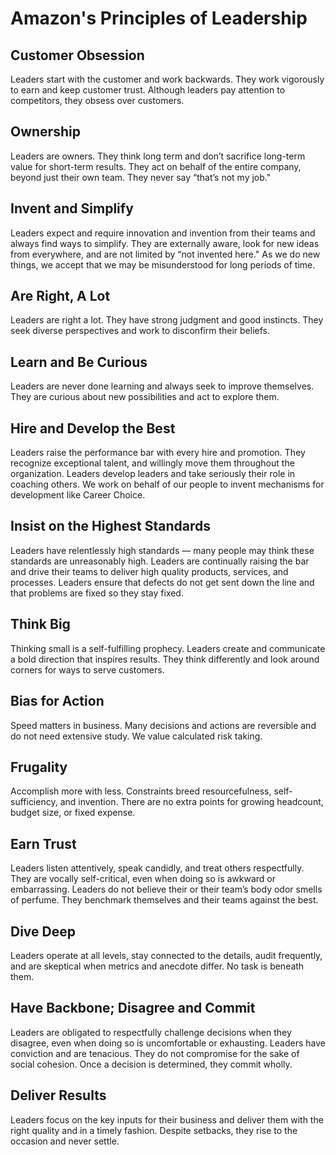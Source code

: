# Amazon's Principles of Leadership

## Customer Obsession
Leaders start with the customer and work backwards. They work vigorously to earn and keep customer trust. Although leaders pay attention to competitors, they obsess over customers.

## Ownership
Leaders are owners. They think long term and don’t sacrifice long-term value for short-term results. They act on behalf of the entire company, beyond just their own team. They never say “that’s not my job."

## Invent and Simplify
Leaders expect and require innovation and invention from their teams and always find ways to simplify. They are externally aware, look for new ideas from everywhere, and are not limited by “not invented here." As we do new things, we accept that we may be misunderstood for long periods of time.

## Are Right, A Lot
Leaders are right a lot. They have strong judgment and good instincts. They seek diverse perspectives and work to disconfirm their beliefs.

## Learn and Be Curious
Leaders are never done learning and always seek to improve themselves. They are curious about new possibilities and act to explore them.

## Hire and Develop the Best
Leaders raise the performance bar with every hire and promotion. They recognize exceptional talent, and willingly move them throughout the organization. Leaders develop leaders and take seriously their role in coaching others. We work on behalf of our people to invent mechanisms for development like Career Choice.

## Insist on the Highest Standards
Leaders have relentlessly high standards — many people may think these standards are unreasonably high. Leaders are continually raising the bar and drive their teams to deliver high quality products, services, and processes. Leaders ensure that defects do not get sent down the line and that problems are fixed so they stay fixed.

## Think Big
Thinking small is a self-fulfilling prophecy. Leaders create and communicate a bold direction that inspires results. They think differently and look around corners for ways to serve customers.

## Bias for Action
Speed matters in business. Many decisions and actions are reversible and do not need extensive study. We value calculated risk taking.

## Frugality
Accomplish more with less. Constraints breed resourcefulness, self-sufficiency, and invention. There are no extra points for growing headcount, budget size, or fixed expense.

## Earn Trust
Leaders listen attentively, speak candidly, and treat others respectfully. They are vocally self-critical, even when doing so is awkward or embarrassing. Leaders do not believe their or their team’s body odor smells of perfume. They benchmark themselves and their teams against the best.

## Dive Deep
Leaders operate at all levels, stay connected to the details, audit frequently, and are skeptical when metrics and anecdote differ. No task is beneath them.

## Have Backbone; Disagree and Commit
Leaders are obligated to respectfully challenge decisions when they disagree, even when doing so is uncomfortable or exhausting. Leaders have conviction and are tenacious. They do not compromise for the sake of social cohesion. Once a decision is determined, they commit wholly.

## Deliver Results
Leaders focus on the key inputs for their business and deliver them with the right quality and in a timely fashion. Despite setbacks, they rise to the occasion and never settle. 